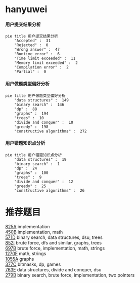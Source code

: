 # hanyuwei

<!-- tabs:start -->



#### **用户提交结果分析**

```mermaid
pie title 用户提交结果分析
    "Accepted" :  31
    "Rejected" :  0
    "Wrong answer" :  47
    "Runtime error" :  6
    "Time limit exceeded" :  11
    "Memory limit exceeded" :  2
    "Compilation error" :  2
    "Partial" :  0
```

#### **用户做题类型偏好分析**

```mermaid
pie title 用户做题类型偏好分析
    "data structures" :  149
    "binary search" :  146
    "dp" :  88
    "graphs" :  194
    "trees" :  10
    "divide and conquer" :  10
    "greedy" :  198
    "constructive algorithms" :  272
```
#### **用户错题知识点分析**

```mermaid
pie title 用户错题知识点分析
    "data structures" :  19
    "binary search" :  1
    "dp" :  24
    "graphs" :  100
    "trees" :  9
    "divide and conquer" :  12
    "greedy" :  25
    "constructive algorithms" :  26
```



<!-- tabs:end -->
# 推荐题目
[825A](https://codeforces.com/contest/825/problem/A)		implementation		  
[450B](https://codeforces.com/contest/450/problem/B)		implementation,
                        math		  
[571D](https://codeforces.com/contest/571/problem/D)		binary search,
                        data structures,
                        dsu,
                        trees		  
[852I](https://codeforces.com/contest/852/problem/I)		brute force,
                        dfs and similar,
                        graphs,
                        trees		  
[697B](https://codeforces.com/contest/697/problem/B)		brute force,
                        implementation,
                        math,
                        strings		  
[1270F](https://codeforces.com/contest/1270/problem/F)		math,
                        strings		  
[1055A](https://codeforces.com/contest/1055/problem/A)		graphs		  
[377C](https://codeforces.com/contest/377/problem/C)		bitmasks,
                        dp,
                        games		  
[763E](https://codeforces.com/contest/763/problem/E)		data structures,
                        divide and conquer,
                        dsu		  
[279B](https://codeforces.com/contest/279/problem/B)		binary search,
                        brute force,
                        implementation,
                        two pointers		  
